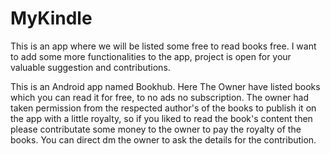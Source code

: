 # MyKindle
This is an app where we will be listed some free to read books free.
I want to add some more functionalities to the app,
project is open for your valuable suggestion and contributions.

This is an Android app named Bookhub.
Here The Owner have listed books which you can read it for free, to no ads no subscription. The owner had taken permission from the respected author's of the books to publish it on the app with a little royalty, so if you liked to read the book's content then please contributate some money to the owner to pay the royalty of the books.
You can direct dm the owner to ask the details for the contribution.
